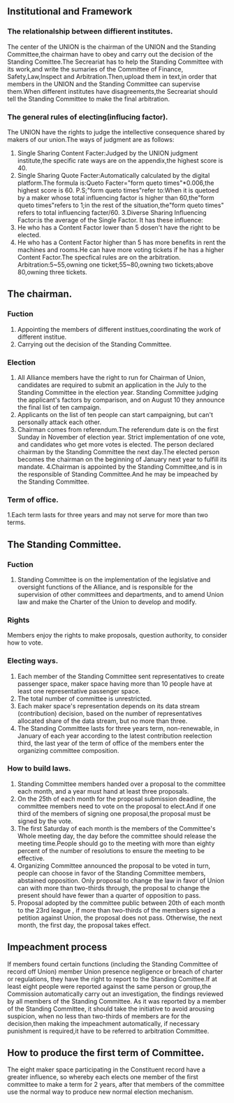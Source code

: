 ## Institutional and Framework

### The relationalship between diffierent institutes.
The center of the UNION is the chairman of the UNION and the Standing Committee,the chairman
 have to obey and carry out the decision of the Standing Comittee.The Secreariat has to help
 the Standing Committee with its work,and write the sumaries of the Committee of Finance,
Safety,Law,Inspect and Arbitration.Then,upload them in text,in order that members in the 
UNION and the Standing Committee can supervise them.When different institutes have 
disagreements,the Secreariat should tell the Standing Committee to make the final 
arbitration.

### The general rules of electing(influcing factor).
The UNION have the rights to judge the intellective consequence shared by makers of our 
union.The ways of judgment are as follows:
1. Single Sharing Content Facter:Judged by the UNION judgment institute,the specific rate 
ways are on the appendix,the highest score is 40.
2. Single Sharing Quote Facter:Automatically calculated by the digital platform.The formula
is:Queto Facter="form queto times"*0.006,the highest score is 60.
P.S;"form queto times"refer to:When it is quetoed by a maker whose total influencing factor 
is higher than 60,the"form queto times"refers to 1;in the rest of the situation,the"form 
queto times" refers to total influencing facter/60.
3.Diverse Sharing Influencing Factor:is the average of the Single Factor.
It has these influence:
1. He who has a Content Factor lower than 5 dosen't have the right to be elected.
2. He who has a Content Factor higher than 5 has more benefits in rent the machines and 
rooms.He can have more voting tickets if he has a higher Content Factor.The specfical
rules are on the arbitration.
Arbitration:5~55,owning one ticket;55~80,owning two tickets;above 80,owning three tickets.

## The chairman.
### Fuction
1. Appointing the members of different institues,coordinating the work of different institue.
2. Carrying out the decision of the Standing Committee.

### Election
1. All Alliance members have the right to run for Chairman of Union, candidates are required
 to submit an application in the July to the Standing Committee in the election year. 
Standing Committee judging the applicant's factors by comparison, and on August 10 they
announce the final list of ten campaign.
2. Applicants on the list of ten people can start campaigning, but can't personally attack
 each other.
3. Chairman comes from referendum.The referendum date is on the first Sunday in November 
of election year. Strict implementation of one vote, and candidates who get more votes is 
elected. The person declared chairman by the Standing Committee the next day.The elected 
person becomes the chairman on the beginning of January next year to fulfill its mandate.
4.Chairman is appointed by the Standing Committee,and is in the responsible of Standing 
Committee.And he may be impeached by the Standing Committee.

### Term of office.
1.Each term lasts for three years and may not serve for more than two terms.

## The Standing Committee.
### Fuction
1. Standing Committee is on the implementation of the legislative and oversight functions of
 the Alliance, and is responsible for the supervision of other committees and departments, 
and to amend Union law and make the Charter of the Union to develop and modify.

### Rights
Members enjoy the rights to make proposals, question authority, to consider how to vote.

### Electing ways.
1. Each member of the Standing Committee sent representatives to create passenger space, 
maker space having more than 10 people have at least one representative passenger space.
2. The total number of committee is unrestricted.
3. Each maker space's representation depends on its data stream (contribution) decision, 
based on the number of representatives allocated share of the data stream, but no more than
 three.
4. The Standing Committee lasts for three years term, non-renewable, in January of each year 
according to the latest contribution reelection third, the last year of the term of office 
of the members enter the organizing committee composition.

### How to build laws.
1. Standing Committee members handed over a proposal to the committee each month, and a year
 must  hand at least three proposals.
2. On the 25th of each month for the proposal submission deadline, the committee members 
need to vote on the proposal to elect.And if one third of the members of signing one 
proposal,the proposal must be signed by the vote.
3. The first Saturday of each month is the members of the Committee's Whole meeting day, the
 day before the committee should release the meeting time.People should go to the meeting 
with more than eighty percent of the number of resolutions to ensure the meeting to be 
effective.
4. Organizing Committee announced the proposal to be voted in turn, people can choose in 
favor of the Standing Committee members, abstained opposition. Only proposal to change the 
law in favor of Union can with more than two-thirds through, the proposal to change the 
present should have fewer than a quarter of opposition to pass.
5. Proposal adopted by the committee public between 20th of each month to the 23rd league , 
if more than two-thirds of the members signed a petition against Union, the proposal does 
not pass. Otherwise, the next month, the first day, the proposal takes effect.

## Impeachment process
If members found certain functions (including the Standing Committee of record off Union) 
member Union presence negligence or breach of charter or regulations, they have the right to
 report to the Standing Comittee.If at least eight people were reported against the same 
person or group,the Commission automatically carry out an investigation, the findings 
reviewed by all members of the Standing Committee. As it was reported by a member of the 
Standing Committee, it should take the initiative to avoid arousing suspicion, when no less 
than two-thirds of members are for the decision,then making the impeachment automatically, 
if necessary punishment is required,it have to be referred to arbitration Committee.

## How to produce the first term of Committee.
The eight maker space participating in the Constituent record have a greater influence, 
so whereby each elects one member of the first committee to make a term for 2 years, after
that members of the committee use the normal way to produce new normal election mechanism.
